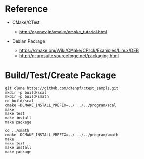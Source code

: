 # Reference

- CMake/CTest
  - http://opencv.jp/cmake/cmake_tutorial.html

- Debian Package
  - https://cmake.org/Wiki/CMake/CPack/Examples/Linux/DEB
  - http://neurosuite.sourceforge.net/packaging.html

# Build/Test/Create Package

~~~~
git clone https://github.com/dtenpf/ctest_sample.git
mkdir -p build/scal
mkdir -p build/smath
cd build/scal 
cmake -DCMAKE_INSTALL_PREFIX=../ ../../program/scal
make 
make test
make install
make package

cd ../smath
cmake -DCMAKE_INSTALL_PREFIX=../ ../../program/smath
make
make test
make install
make package
~~~~

